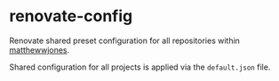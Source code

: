 # renovate-config
Renovate shared preset configuration for all repositories within [matthewwjones](https://github.com/matthewwjones/).

Shared configuration for all projects is applied via the `default.json` file.